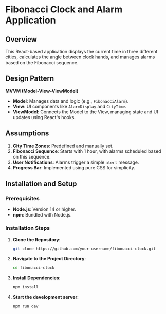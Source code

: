 # Fibonacci Clock and Alarm Application

## Overview

This React-based application displays the current time in three different cities, calculates the angle between clock hands, and manages alarms based on the Fibonacci sequence.

## Design Pattern

**MVVM (Model-View-ViewModel)**

- **Model**: Manages data and logic (e.g., `FibonacciAlarm`).
- **View**: UI components like `AlarmDisplay` and `CityTime`.
- **ViewModel**: Connects the Model to the View, managing state and UI updates using React's hooks.

## Assumptions

1. **City Time Zones**: Predefined and manually set.
2. **Fibonacci Sequence**: Starts with 1 hour, with alarms scheduled based on this sequence.
3. **User Notifications**: Alarms trigger a simple `alert` message.
4. **Progress Bar**: Implemented using pure CSS for simplicity.

## Installation and Setup

### Prerequisites

- **Node.js**: Version 14 or higher.
- **npm**: Bundled with Node.js.

### Installation Steps

1. **Clone the Repository**:
   ```bash
   git clone https://github.com/your-username/fibonacci-clock.git

2. **Navigate to the Project Directory**:
   ```bash
   cd fibonacci-clock

3. **Install Dependencies**:
   ```bash
   npm install

4. **Start the development server**:
   ```bash
   npm run dev
